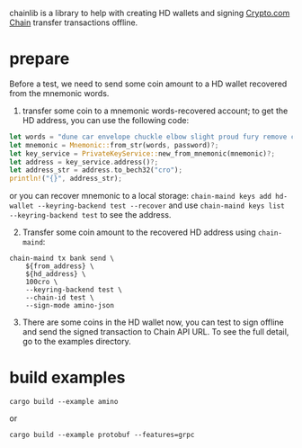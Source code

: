 chainlib is a library to help with creating HD wallets and signing [Crypto.com Chain](https://github.com/crypto-com/chain-main) transfer transactions offline.

# prepare
Before a test, we need to send some coin amount to a HD wallet recovered from the mnemonic words.

1. transfer some coin to a mnemonic words-recovered account; to get the HD address, you can use the following code:
```rust
let words = "dune car envelope chuckle elbow slight proud fury remove candy uphold puzzle call select sibling sport gadget please want vault glance verb damage gown";
let mnemonic = Mnemonic::from_str(words, password)?;
let key_service = PrivateKeyService::new_from_mnemonic(mnemonic)?;
let address = key_service.address()?;
let address_str = address.to_bech32("cro");
println!("{}", address_str);
```
or you can recover mnemonic to a local storage:
`chain-maind keys add hd-wallet --keyring-backend test --recover`
and use `chain-maind keys list --keyring-backend test` to see the address.

2. Transfer some coin amount to the recovered HD address using `chain-maind`:
```
chain-maind tx bank send \
    ${from_address} \
    ${hd_address} \
    100cro \
    --keyring-backend test \
    --chain-id test \
    --sign-mode amino-json
```

3. There are some coins in the HD wallet now, you can test to sign offline and send the signed transaction to Chain API URL. To see the full detail, go to the examples directory.

# build examples
`cargo build --example amino`

or 

`cargo build --example protobuf --features=grpc`